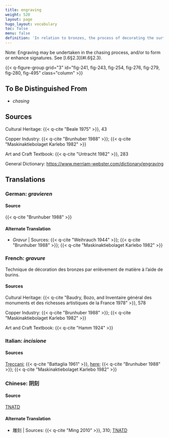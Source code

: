 ```yaml
---
title: engraving
weight: 520
layout: page
hugo_layout: vocabulary
toc: false
menu: false
definition: 'In relation to bronzes, the process of decorating the surface by removing material with a chisel, burin, or graver that creates a V-shaped groove.'
---
```


<div class="backmatter">
Note: Engraving may be undertaken in the chasing process, and/or to form or enhance signatures. See [I.6§2.3](#I.6§2.3).
</div>

{{< q-figure-group grid="3" id="fig-241, fig-243, fig-254, fig-276, fig-279, fig-280, fig-495" class="column" >}}

## To Be Distinguished From

- *chasing*

## Sources

Cultural Heritage: {{< q-cite "Beale 1975" >}}, 43

Copper Industry: {{< q-cite "Brunhuber 1988" >}}; {{< q-cite "Maskinaktiebolaget Karlebo 1982" >}}

Art and Craft Textbook: {{< q-cite "Untracht 1982" >}}, 283

General Dictionary: <https://www.merriam-webster.com/dictionary/engraving>

## Translations

<div class="accordion">

### **German**: *gravieren*

#### Source

{{< q-cite "Brunhuber 1988" >}}

#### Alternate Translation

- *Gravur* | Sources: {{< q-cite "Weihrauch 1944" >}}; {{< q-cite "Brunhuber 1988" >}}; {{< q-cite "Maskinaktiebolaget Karlebo 1982" >}}

### **French**: *gravure*

Technique de décoration des bronzes par enlèvement de matière à l’aide de burins.

#### Sources

Cultural Heritage: {{< q-cite "Baudry, Bozo, and Inventaire général des monuments et des richesses artistiques de la France 1978" >}}, 578

Copper Industry: {{< q-cite "Brunhuber 1988" >}}; {{< q-cite "Maskinaktiebolaget Karlebo 1982" >}}

Art and Craft Textbook: {{< q-cite "Hamm 1924" >}}

### **Italian**: *incisione*

#### Sources

[Treccani](http://www.treccani.it/vocabolario/incisione/); {{< q-cite "Battaglia 1961" >}}, [here](http://www.gdli.it/pdf_viewer/Scripts/pdf.js/web/viewer.asp?file=/PDF/GDLI07/GDLI_07_ocr_693.pdf&parola=incisione); {{< q-cite "Brunhuber 1988" >}}; {{< q-cite "Maskinaktiebolaget Karlebo 1982" >}}

### **Chinese**: 阴刻

#### Source

[TNATD](https://terms.naer.edu.tw/detail/3608499/?index=3)

#### Alternate Translation

- 雕刻 | Sources: {{< q-cite "Ming 2010" >}}, 310; [TNATD](https://terms.naer.edu.tw/detail/14191105/?index=9)

</div>
